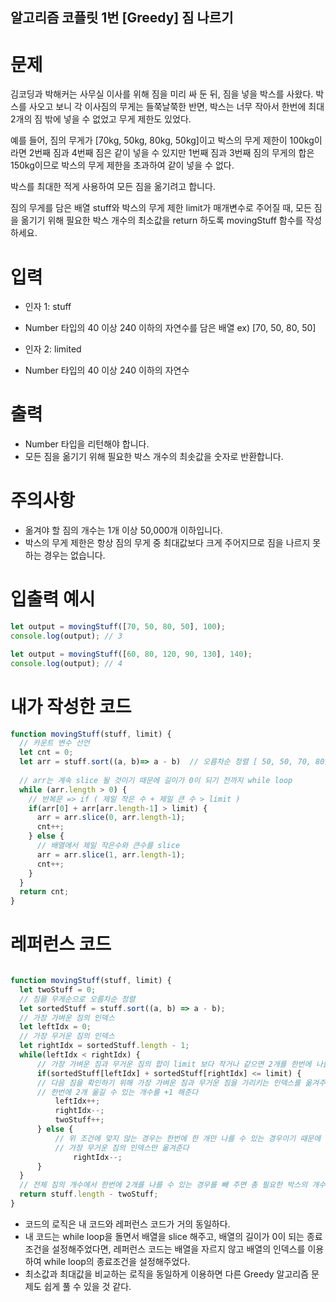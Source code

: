 ## 알고리즘 코플릿 1번 [Greedy] 짐 나르기

# 문제
김코딩과 박해커는 사무실 이사를 위해 짐을 미리 싸 둔 뒤, 짐을 넣을 박스를 사왔다. 박스를 사오고 보니 각 이사짐의 무게는 들쭉날쭉한 반면, 박스는 너무 작아서 한번에 최대 2개의 짐 밖에 넣을 수 없었고 무게 제한도 있었다.

예를 들어, 짐의 무게가 [70kg, 50kg, 80kg, 50kg]이고 박스의 무게 제한이 100kg이라면 2번째 짐과 4번째 짐은 같이 넣을 수 있지만 1번째 짐과 3번째 짐의 무게의 합은 150kg이므로 박스의 무게 제한을 초과하여 같이 넣을 수 없다.

박스를 최대한 적게 사용하여 모든 짐을 옮기려고 합니다.

짐의 무게를 담은 배열 stuff와 박스의 무게 제한 limit가 매개변수로 주어질 때, 모든 짐을 옮기기 위해 필요한 박스 개수의 최소값을 return 하도록 movingStuff 함수를 작성하세요.

# 입력
* 인자 1: stuff
- Number 타입의 40 이상 240 이하의 자연수를 담은 배열
    ex) [70, 50, 80, 50]

* 인자 2: limited
- Number 타입의 40 이상 240 이하의 자연수

# 출력
- Number 타입을 리턴해야 합니다.
- 모든 짐을 옮기기 위해 필요한 박스 개수의 최솟값을 숫자로 반환합니다.

# 주의사항
- 옮겨야 할 짐의 개수는 1개 이상 50,000개 이하입니다.
- 박스의 무게 제한은 항상 짐의 무게 중 최대값보다 크게 주어지므로 짐을 나르지 못하는 경우는 없습니다.

# 입출력 예시
```js
let output = movingStuff([70, 50, 80, 50], 100);
console.log(output); // 3

let output = movingStuff([60, 80, 120, 90, 130], 140);
console.log(output); // 4
```

# 내가 작성한 코드
```js
function movingStuff(stuff, limit) {
  // 카운트 변수 선언
  let cnt = 0;
  let arr = stuff.sort((a, b)=> a - b)  // 오름차순 정렬 [ 50, 50, 70, 80]
  
  // arr는 계속 slice 될 것이기 때문에 길이가 0이 되기 전까지 while loop
  while (arr.length > 0) {
    // 반복문 => if ( 제일 작은 수 + 제일 큰 수 > limit )
    if(arr[0] + arr[arr.length-1] > limit) {
      arr = arr.slice(0, arr.length-1);
      cnt++;
    } else {
      // 배열에서 제일 작은수와 큰수를 slice
      arr = arr.slice(1, arr.length-1);
      cnt++;
    }
  }
  return cnt;
}
```

# 레퍼런스 코드
```js

function movingStuff(stuff, limit) {
  let twoStuff = 0;
  // 짐을 무게순으로 오름차순 정렬
  let sortedStuff = stuff.sort((a, b) => a - b);
  // 가장 가벼운 짐의 인덱스
  let leftIdx = 0;
  // 가장 무거운 짐의 인덱스
  let rightIdx = sortedStuff.length - 1;
  while(leftIdx < rightIdx) {
      // 가장 가벼운 짐과 무거운 짐의 합이 limit 보다 작거나 같으면 2개를 한번에 나를 수 있다
      if(sortedStuff[leftIdx] + sortedStuff[rightIdx] <= limit) {
      // 다음 짐을 확인하기 위해 가장 가벼운 짐과 무거운 짐을 가리키는 인덱스를 옮겨주고
      // 한번에 2개 옮길 수 있는 개수를 +1 해준다   
          leftIdx++;
          rightIdx--;
          twoStuff++;
      } else {
          // 위 조건에 맞지 않는 경우는 한번에 한 개만 나를 수 있는 경우이기 때문에
          // 가장 무거운 짐의 인덱스만 옮겨준다
              rightIdx--;
      }
  }
  // 전체 짐의 개수에서 한번에 2개를 나를 수 있는 경우를 빼 주면 총 필요한 박스의 개수를 구할 수 있다
  return stuff.length - twoStuff;
}
```
* 코드의 로직은 내 코드와 레퍼런스 코드가 거의 동일하다.
* 내 코드는 while loop을 돌면서 배열을 slice 해주고, 배열의 길이가 0이 되는 종료조건을 설정해주었다면,
  레퍼런스 코드는 배열을 자르지 않고 배열의 인덱스를 이용하여 while loop의 종료조건을 설정해주었다.
* 최소값과 최대값을 비교하는 로직을 동일하게 이용하면 다른 Greedy 알고리즘 문제도 쉽게 풀 수 있을 것 같다.
